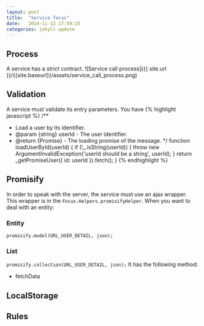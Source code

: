 ```yaml
---
layout: post
title:  "Service focus"
date:   2014-11-12 17:59:15
categories: jekyll update
---
```

## Process

A service has a strict contract.
![Service call process]({{ site.url }}/{{site.baseurl}}/assets/service_call_process.png)

## Validation

A service must validate its entry parameters. You have 
{% highlight javascript %}
/**
 * Load a user by its identifier.
 * @param  {string} userId - The user identifier.
 * @return {Promise} - The loading promise of the message.
 */
function loadUserById(userId) {
  if (!_.isString(userId)) {
    throw new ArgumentInvalidException('userId should be a string', userId);
  }
  return _getPromiseUser({
    id: userId
  }).fetch();
}
{% endhighlight %}

## Promisify

In order to speak with the server, the service must use an ajax wrapper. This wrapper is in the `Focus.Helpers.promisifyHelper`.
When you want to deal with an entity:

### Entity

 `promisify.model(URL_USER_DETAIL, json);`

### List


`promisify.collection(URL_USER_DETAIL, json);`
It has the following method:
- fetchData

## LocalStorage

## Rules